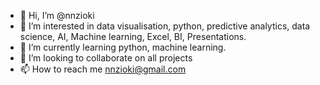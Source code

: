 - 👋 Hi, I’m @nnzioki
- 👀 I’m interested in data visualisation, python, predictive analytics, data science, AI, Machine learning, Excel, BI, Presentations.
- 🌱 I’m currently learning python, machine learning.
- 💞️ I’m looking to collaborate on all projects
- 📫 How to reach me nnzioki@gmail.com

<!---
nnzioki/nnzioki is a ✨ special ✨ repository because its `README.md` (this file) appears on your GitHub profile.
You can click the Preview link to take a look at your changes.
--->
